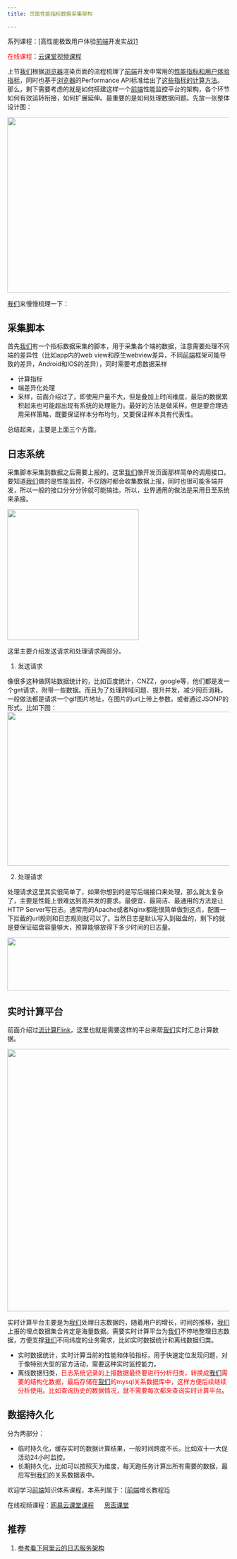 ```yaml
---
title: 页面性能指标数据采集架构

---
```

系列课程：[高性能极致用户体验[前端](https://www.w3cdoc.com)开发实战][1]

<span style="color: #ff0000;">在线课程</span>：[云课堂视频课程][2]

上节[我们](https://www.w3cdoc.com)根据[浏览器](https://www.w3cdoc.com)渲染页面的流程梳理了[前端](https://www.w3cdoc.com)开发中常用的[性能指标和用户体验指标][1]，同时也基于[浏览器](https://www.w3cdoc.com)的Performance API标准给出了[这些指标的计算方法][3]。那么，剩下需要考虑的就是如何搭建这样一个[前端](https://www.w3cdoc.com)性能监控平台的架构，各个环节如何有效运转衔接，如何扩展延伸。最重要的是如何处理数据问题。先放一张整体设计图：


  <img loading="lazy" class="alignnone wp-image-3432 shadow" src="https://haomou.oss-cn-beijing.aliyuncs.com/upload/2019/01/img_5c3074b48b04f.png" data-src="https://haomou.oss-cn-beijing.aliyuncs.com/upload/2019/01/img_5c3074b48b04f.png?x-oss-process=image/format,webp" alt="" width="554" height="397" srcset="https://haomou.oss-cn-beijing.aliyuncs.com/upload/2019/01/img_5c3074b48b04f.png?x-oss-process=image/format,webp 2438w, https://haomou.oss-cn-beijing.aliyuncs.com/upload/2019/01/img_5c3074b48b04f.png?x-oss-process=image/quality,q_50/resize,m_fill,w_300,h_215/format,webp 300w, https://haomou.oss-cn-beijing.aliyuncs.com/upload/2019/01/img_5c3074b48b04f.png?x-oss-process=image/quality,q_50/resize,m_fill,w_768,h_551/format,webp 768w, https://haomou.oss-cn-beijing.aliyuncs.com/upload/2019/01/img_5c3074b48b04f.png?x-oss-process=image/quality,q_50/resize,m_fill,w_800,h_574/format,webp 800w" sizes="(max-width: 554px) 100vw, 554px" />

[我们](https://www.w3cdoc.com)来慢慢梳理一下：

## 采集脚本

首先[我们](https://www.w3cdoc.com)有一个指标数据采集的脚本，用于采集各个端的数据，注意需要处理不同端的差异性（比如app内的web view和原生webview差异，不同[前端](https://www.w3cdoc.com)框架可能导致的差异，Android和IOS的差异），同时需要考虑数据采样

* 计算指标
* 端差异化处理
* 采样，前面介绍过了，即使用户量不大，但是叠加上时间维度，最后的数据累积起来也可能超出现有系统的处理能力。最好的方法是做采样。但是要合理选用采样策略，既要保证样本分布均匀，又要保证样本具有代表性。

总结起来，主要是上面三个方面。

## 日志系统

采集脚本采集到数据之后需要上报的，这里[我们](https://www.w3cdoc.com)像开发页面那样简单的调用接口。要知道[我们](https://www.w3cdoc.com)做的是性能监控，不仅随时都会收集数据上报，同时也很可能多端并发，所以一般的接口分分分钟就可能搞挂。所以，业界通用的做法是采用日至系统来承接。


  <img loading="lazy" class="alignnone wp-image-3427 shadow" src="https://haomou.oss-cn-beijing.aliyuncs.com/upload/2019/01/img_5c306d8c6f34b.png" data-src="https://haomou.oss-cn-beijing.aliyuncs.com/upload/2019/01/img_5c306d8c6f34b.png?x-oss-process=image/format,webp" alt="" width="298" height="296" srcset="https://haomou.oss-cn-beijing.aliyuncs.com/upload/2019/01/img_5c306d8c6f34b.png?x-oss-process=image/format,webp 886w, https://haomou.oss-cn-beijing.aliyuncs.com/upload/2019/01/img_5c306d8c6f34b.png?x-oss-process=image/quality,q_50/resize,m_fill,w_150,h_150/format,webp 150w, https://haomou.oss-cn-beijing.aliyuncs.com/upload/2019/01/img_5c306d8c6f34b.png?x-oss-process=image/quality,q_50/resize,m_fill,w_300,h_298/format,webp 300w, https://haomou.oss-cn-beijing.aliyuncs.com/upload/2019/01/img_5c306d8c6f34b.png?x-oss-process=image/quality,q_50/resize,m_fill,w_768,h_763/format,webp 768w, https://haomou.oss-cn-beijing.aliyuncs.com/upload/2019/01/img_5c306d8c6f34b.png?x-oss-process=image/quality,q_50/resize,m_fill,w_604,h_600/format,webp 604w" sizes="(max-width: 298px) 100vw, 298px" />

这里主要介绍发送请求和处理请求两部分。

  1. 发送请求

像很多这种做网站数据统计的，比如百度统计，CNZZ，google等，他们都是发一个get请求，附带一些数据。而且为了处理跨域问题、提升并发，减少网页消耗，一般做法都是请求一个gif图片地址，在图片的url上带上参数。或者通过JSONP的形式。比如下图：<img loading="lazy" width="800" height="348" class="alignnone size-full wp-image-3425 shadow" src="https://haomou.oss-cn-beijing.aliyuncs.com/upload/2019/01/img_5c2f875504a15.png" data-src="https://haomou.oss-cn-beijing.aliyuncs.com/upload/2019/01/img_5c2f875504a15.png?x-oss-process=image/format,webp" alt="" srcset="https://haomou.oss-cn-beijing.aliyuncs.com/upload/2019/01/img_5c2f875504a15.png?x-oss-process=image/format,webp 800w, https://haomou.oss-cn-beijing.aliyuncs.com/upload/2019/01/img_5c2f875504a15.png?x-oss-process=image/quality,q_50/resize,m_fill,w_300,h_131/format,webp 300w, https://haomou.oss-cn-beijing.aliyuncs.com/upload/2019/01/img_5c2f875504a15.png?x-oss-process=image/quality,q_50/resize,m_fill,w_768,h_334/format,webp 768w" sizes="(max-width: 800px) 100vw, 800px" />


  2. 处理请求

处理请求这里其实很简单了，如果你想到的是写后端接口来处理，那么就太复杂了，主要是性能上很难达到高并发的要求。最便宜、最简洁、最通用的方法是让HTTP Server写日志。通常用的Apache或者Nginx都能很简单做到这点，配置一下拦截的url规则和日志规则就可以了。当然日志是默认写入到磁盘的，剩下的就是要保证磁盘容量够大，预算能够放得下多少时间的日志量。


  <img loading="lazy" class="alignnone wp-image-3428 shadow" src="https://haomou.oss-cn-beijing.aliyuncs.com/upload/2019/01/img_5c3070193a711.png" data-src="https://haomou.oss-cn-beijing.aliyuncs.com/upload/2019/01/img_5c3070193a711.png?x-oss-process=image/format,webp" alt="" width="815" height="121" srcset="https://haomou.oss-cn-beijing.aliyuncs.com/upload/2019/01/img_5c3070193a711.png?x-oss-process=image/format,webp 1440w, https://haomou.oss-cn-beijing.aliyuncs.com/upload/2019/01/img_5c3070193a711.png?x-oss-process=image/quality,q_50/resize,m_fill,w_300,h_45/format,webp 300w, https://haomou.oss-cn-beijing.aliyuncs.com/upload/2019/01/img_5c3070193a711.png?x-oss-process=image/quality,q_50/resize,m_fill,w_768,h_114/format,webp 768w, https://haomou.oss-cn-beijing.aliyuncs.com/upload/2019/01/img_5c3070193a711.png?x-oss-process=image/quality,q_50/resize,m_fill,w_800,h_119/format,webp 800w" sizes="(max-width: 815px) 100vw, 815px" />

## 实时计算平台

前面介绍过[流计算Flink][4]，这里也就是需要这样的平台来帮[我们](https://www.w3cdoc.com)实时汇总计算数据。


  <img loading="lazy" class="alignnone wp-image-3434 shadow" src="https://haomou.oss-cn-beijing.aliyuncs.com/upload/2019/01/img_5c3075320bb02.png" data-src="https://haomou.oss-cn-beijing.aliyuncs.com/upload/2019/01/img_5c3075320bb02.png?x-oss-process=image/format,webp" alt="" width="846" height="593" srcset="https://haomou.oss-cn-beijing.aliyuncs.com/upload/2019/01/img_5c3075320bb02.png?x-oss-process=image/format,webp 2466w, https://haomou.oss-cn-beijing.aliyuncs.com/upload/2019/01/img_5c3075320bb02.png?x-oss-process=image/quality,q_50/resize,m_fill,w_300,h_210/format,webp 300w, https://haomou.oss-cn-beijing.aliyuncs.com/upload/2019/01/img_5c3075320bb02.png?x-oss-process=image/quality,q_50/resize,m_fill,w_768,h_538/format,webp 768w, https://haomou.oss-cn-beijing.aliyuncs.com/upload/2019/01/img_5c3075320bb02.png?x-oss-process=image/quality,q_50/resize,m_fill,w_800,h_561/format,webp 800w" sizes="(max-width: 846px) 100vw, 846px" />

实时计算平台主要是为[我们](https://www.w3cdoc.com)处理日志数据的，随着用户的增长，时间的推移，[我们](https://www.w3cdoc.com)上报的埋点数据集合肯定是海量数据。需要实时计算平台为[我们](https://www.w3cdoc.com)不停地整理日志数据，方便支撑[我们](https://www.w3cdoc.com)不同纬度的业务需求，比如实时数据统计和离线数据归类。

* 实时数据统计，实时计算当前的性能和体验指标，用于快速定位发现问题，对于像特别大型的官方活动，需要这种实时监控能力。
* 离线数据归类，<span style="color: #ff0000;">日志系统记录的上报数据最终要进行分析归类，转换成[我们](https://www.w3cdoc.com)需要的结构化数据，最后存储在[我们](https://www.w3cdoc.com)的mysql关系数据库中，这样方便后续继续分析使用。比如查询历史的数据情况，就不需要每次都来查询实时计算平台</span>。

## 数据持久化

分为两部分：

* 临时持久化，缓存实时的数据计算结果，一般时间跨度不长。比如双十一大促活动24小时监控。
* 长期持久化，比如可以按照天为维度，每天跑任务计算出所有需要的数据，最后写到[我们](https://www.w3cdoc.com)的关系数据表中。

欢迎学习[前端](https://www.w3cdoc.com)知识体系课程，本系列属于：[[前端](https://www.w3cdoc.com)增长教程][5]

在线视频课程：<a href="https://study.163.com/course/courseMain.htm?share=2&shareId=400000000351011&courseId=1209400904&_trace_c_p_k2_=d5106aa1758748cea6e733c4b1f29bbe" target="_blank" rel="noopener noreferrer">网易云课堂课程</a>      <a href="https://segmentfault.com/ls/1650000019681091" target="_blank" rel="noopener noreferrer">思否课堂</a>

## 推荐

  1. [参考看下阿里云的日志服务架构][6]

 [1]: https://www.f2e123.com/pwa/2390.html
 [2]: https://study.163.com/course/courseMain.htm?courseId=1006304007&share=2&shareId=400000000351011
 [3]: https://www.f2e123.com/pwa/3301.html
 [4]: https://www.f2e123.com/linux/3360.html
 [5]: https://www.f2e123.com/fed-regain
 [6]: https://help.aliyun.com/document_detail/48869.html
